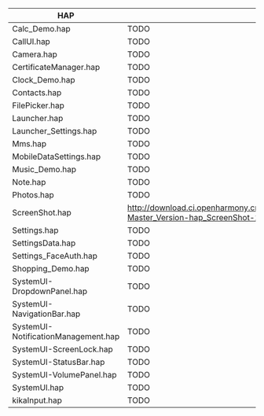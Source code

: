 | HAP | permanent archive addresses |
| - | - |
| Calc_Demo.hap | TODO |
| CallUI.hap | TODO |
| Camera.hap | TODO |
| CertificateManager.hap | TODO |
| Clock_Demo.hap | TODO |
| Contacts.hap | TODO |
| FilePicker.hap | TODO |
| Launcher.hap | TODO |
| Launcher_Settings.hap | TODO |
| Mms.hap | TODO |
| MobileDataSettings.hap | TODO |
| Music_Demo.hap | TODO |
| Note.hap | TODO |
| Photos.hap | TODO |
| ScreenShot.hap | http://download.ci.openharmony.cn/version/Master_Version/hap_ScreenShot/20221129_163631/version-Master_Version-hap_ScreenShot-20221129_163631-hap_ScreenShot.tar.gz |
| Settings.hap | TODO |
| SettingsData.hap | TODO |
| Settings_FaceAuth.hap | TODO |
| Shopping_Demo.hap | TODO |
| SystemUI-DropdownPanel.hap | TODO |
| SystemUI-NavigationBar.hap | TODO |
| SystemUI-NotificationManagement.hap | TODO |
| SystemUI-ScreenLock.hap | TODO |
| SystemUI-StatusBar.hap | TODO |
| SystemUI-VolumePanel.hap | TODO |
| SystemUI.hap | TODO |
| kikaInput.hap | TODO |